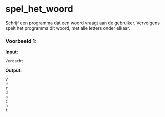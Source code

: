 # spel_het_woord

Schrijf een programma dat een woord vraagt aan de gebruiker. Vervolgens spelt het programma dit woord, met alle letters onder elkaar.






### Voorbeeld 1:

**Input:**
	
	Verdacht

**Output:**
	
	V
	e
	r
	d
	a
	c
	h
	t
